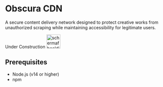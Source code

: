# Obscura CDN 

A secure content delivery network designed to protect creative works from unauthorized scraping while maintaining accessibility for legitimate users.

Under Construction <img width="45" alt="schermafbeelding 2017-09-27 om 23 08 12" src="https://user-images.githubusercontent.com/7254997/30937972-c9632d04-a3d8-11e7-87f3-c44ce2b86d24.png">

## Prerequisites

- Node.js (v14 or higher)
- npm
